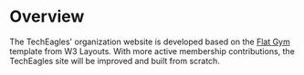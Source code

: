 # Overview
The TechEagles' organization website is developed based on the [Flat Gym](https://w3layouts.com/flat-gym-sports-category-flat-bootstrap-responsive-website-template/) template from W3 Layouts. With more active membership contributions, the TechEagles site will be improved and built from scratch.
